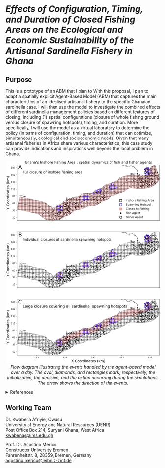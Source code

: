 
# *Effects of Configuration, Timing, and Duration of Closed Fishing Areas on the Ecological and Economic Sustainability of the Artisanal Sardinella Fishery in Ghana*

## Purpose 

This is a prototype of an ABM that I plan to 
With this proposal, I plan to adapt a spatially explicit Agent-Based Model (ABM) that captures the main characteristics of an idealised artisanal fishery to the specific Ghanaian sardinella case. I will then use the model to investigate the combined effects of different sardinella management policies based on different features of closing, including (1) spatial configurations (closure of whole fishing ground versus closure of spawning hotspots), timing, and duration.  More specifically, I will use the model as a virtual laboratory to determine the policy (in terms of configuration, timing, and duration) that can optimize, simultaneously, ecological and socioecenomic needs. Given that many artisanal fisheries in Africa share various characteristics, this case study can provide indications and inspirations well beyond the local problem in Ghana. 


		

<p align="center">
   <img src="Figure.png" width="500">
   <br>      
      <em>  Flow diagram illustrating the events handled by the agent-based model over a day. The oval, diamonds, and rectangles mark, respectively, the initialization, the decision, and the action occurring during the simulations. The arrow shows the direction of the events.     </em>   
</p>



<details><summary> References </summary><br>
	
Watts, D.J. and Strogatz, S.H. [Collective dynamics of ‘small-world’networks](https://www.nature.com/articles/30918). *nature*, **393**(6684), p.440, 1998.

Dijkstra, E.W. [A note on two problems in connexion with graphs](https://link.springer.com/article/10.1007/BF01386390). *Numerische mathematik*, **1**(1), pp.269-271, 1959.

Boeing, G. [Urban Street Network Analysis in a Computational Notebook](https://escholarship.org/uc/item/6z9802kf), 2020.

Crooks, A. and Hailegiorgis, A. [Disease modeling within refugee camps: A multi-agent systems approach](https://ieeexplore.ieee.org/document/6721551)., *Winter Simulations Conference (WSC)*, pp. 1697-1706, EEE, 2013.

</details>



## Working Team

Dr. Kwabena Afriyie, Owusu \
University of Energy and Natural Resources (UENR) \
Post Office Box 214, Sunyani Ghana, West Africa        
kwabena@aims.edu.gh 
	
Prof. Dr. Agostino Merico \
Constructor University Bremen \
Fahrenheitstr. 8, 28359, Bremen, Germany   
agostino.merico@leibniz-zmt.de
